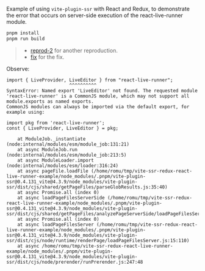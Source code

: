 Example of using `vite-plugin-ssr` with React and Redux, to demonstrate the error that occurs on server-side execution of the react-live-runner module.

```bash
pnpm install
pnpm run build
```

> - [reprod-2](https://github.com/brillout/vite-ssr-redux-react-live-runner-example/tree/reprod-2) for another reproduction.
> - [fix](https://github.com/brillout/vite-ssr-redux-react-live-runner-example/tree/fix) for the fix.

Observe:

```
import { LiveProvider, LiveEditor } from "react-live-runner";
                       ^^^^^^^^^^
SyntaxError: Named export 'LiveEditor' not found. The requested module 'react-live-runner' is a CommonJS module, which may not support all module.exports as named exports.
CommonJS modules can always be imported via the default export, for example using:

import pkg from 'react-live-runner';
const { LiveProvider, LiveEditor } = pkg;

    at ModuleJob._instantiate (node:internal/modules/esm/module_job:131:21)
    at async ModuleJob.run (node:internal/modules/esm/module_job:213:5)
    at async ModuleLoader.import (node:internal/modules/esm/loader:316:24)
    at async pageFile.loadFile (/home/romu/tmp/vite-ssr-redux-react-live-runner-example/node_modules/.pnpm/vite-plugin-ssr@0.4.131_vite@4.3.9/node_modules/vite-plugin-ssr/dist/cjs/shared/getPageFiles/parseGlobResults.js:35:40)
    at async Promise.all (index 0)
    at async loadPageFilesServerSide (/home/romu/tmp/vite-ssr-redux-react-live-runner-example/node_modules/.pnpm/vite-plugin-ssr@0.4.131_vite@4.3.9/node_modules/vite-plugin-ssr/dist/cjs/shared/getPageFiles/analyzePageServerSide/loadPageFilesServerSide.js:10:5)
    at async Promise.all (index 0)
    at async loadPageFilesServer (/home/romu/tmp/vite-ssr-redux-react-live-runner-example/node_modules/.pnpm/vite-plugin-ssr@0.4.131_vite@4.3.9/node_modules/vite-plugin-ssr/dist/cjs/node/runtime/renderPage/loadPageFilesServer.js:15:110)
    at async /home/romu/tmp/vite-ssr-redux-react-live-runner-example/node_modules/.pnpm/vite-plugin-ssr@0.4.131_vite@4.3.9/node_modules/vite-plugin-ssr/dist/cjs/node/prerender/runPrerender.js:247:48
```
